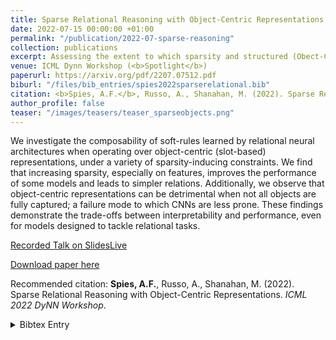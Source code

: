 ```yaml
---
title: Sparse Relational Reasoning with Object-Centric Representations
date: 2022-07-15 00:00:00 +01:00
permalink: "/publication/2022-07-sparse-reasoning"
collection: publications
excerpt: Assessing the extent to which sparsity and structured (Obect-Centric) representations are beneficial for neural relational reasoning.
venue: ICML Dynn Workshop (<b>Spotlight</b>)
paperurl: https://arxiv.org/pdf/2207.07512.pdf
biburl: "/files/bib_entries/spies2022sparserelational.bib"
citation: <b>Spies, A.F.</b>, Russo, A., Shanahan, M. (2022). Sparse Relational Reasoning with Object-Centric Representations. <i>ICML 2022 DyNN Workshop</i>.
author_profile: false
teaser: "/images/teasers/teaser_sparseobjects.png"
---
```


We investigate the composability of soft-rules learned by relational neural architectures when operating over object-centric (slot-based) representations, under a variety of sparsity-inducing constraints. We find that increasing sparsity, especially on features, improves the performance of some models and leads to simpler relations. Additionally, we observe that object-centric representations can be detrimental when not all objects are fully captured; a failure mode to which CNNs are less prone. These findings demonstrate the trade-offs between interpretability and performance, even for models designed to tackle relational tasks.

[Recorded Talk on SlidesLive](https://slideslive.com/38986202/sparse-relational-reasoning-with-objectcentric-representations)

[Download paper here](https://arxiv.org/abs/2207.07512)


Recommended citation: <b>Spies, A.F.</b>, Russo, A., Shanahan, M. (2022). Sparse Relational Reasoning with Object-Centric Representations. <i>ICML 2022 DyNN Workshop</i>.

<details closed>
<summary>Bibtex Entry</summary>
<code>
<pre>
@article{spies2022SparseRelational,
  title = {Sparse Relational Reasoning with Object-Centric Representations},
  author = {Spies, Alex F. and Russo, Alessandra and Shanahan, Murray},
  doi = {10.48550/ARXIV.2207.07512},
  url = {https://arxiv.org/abs/2207.07512},
  publisher = {ICML DyNN Workshop},
  year = {2022},
}

</pre>
</code>
</details>
